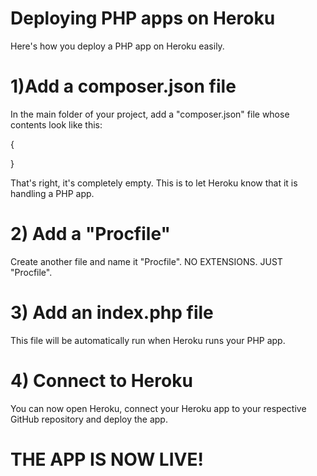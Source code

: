 # Deploying PHP apps on Heroku
Here's how you deploy a PHP app on Heroku easily. 



# 1)Add a composer.json file
In the main folder of your project, add a "composer.json" file whose contents look like this:

{

}

That's right, it's completely empty. This is to let Heroku know that it is handling a PHP app. 

# 2) Add a "Procfile"

Create another file and name it "Procfile". NO EXTENSIONS. JUST "Procfile". 

# 3) Add an index.php file

This file will be automatically run when Heroku runs your PHP app. 

# 4) Connect to Heroku

You can now open Heroku, connect your Heroku app to your respective GitHub repository and deploy the app. 

# THE APP IS NOW LIVE!

